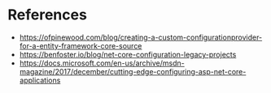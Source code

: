 # References
- https://ofpinewood.com/blog/creating-a-custom-configurationprovider-for-a-entity-framework-core-source
- https://benfoster.io/blog/net-core-configuration-legacy-projects
- https://docs.microsoft.com/en-us/archive/msdn-magazine/2017/december/cutting-edge-configuring-asp-net-core-applications